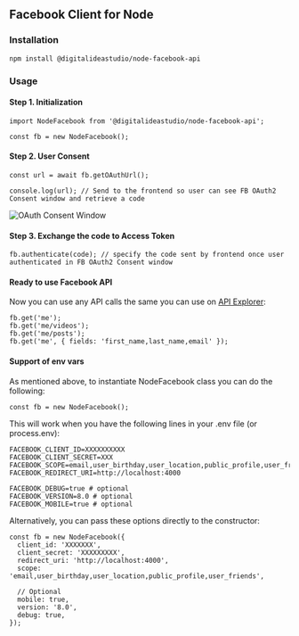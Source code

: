 ## Facebook Client for Node

### Installation

```
npm install @digitalideastudio/node-facebook-api
```

### Usage


#### Step 1. Initialization

```
import NodeFacebook from '@digitalideastudio/node-facebook-api';

const fb = new NodeFacebook();
```

#### Step 2. User Consent

```
const url = await fb.getOAuthUrl();

console.log(url); // Send to the frontend so user can see FB OAuth2 Consent window and retrieve a code
```

![OAuth Consent Window](https://github.com/digitalideastudio/node-facebook-api/blob/main/.github/oauth_window.png)

#### Step 3. Exchange the code to Access Token

```
fb.authenticate(code); // specify the code sent by frontend once user authenticated in FB OAuth2 Consent window
```

#### Ready to use Facebook API

Now you can use any API calls the same you can use on [API Explorer](https://developers.facebook.com/tools/explorer/):

```
fb.get('me');
fb.get('me/videos');
fb.get('me/posts');
fb.get('me', { fields: 'first_name,last_name,email' });

```

#### Support of env vars

As mentioned above, to instantiate NodeFacebook class you can do the following:

```
const fb = new NodeFacebook();
```

This will work when you have the following lines in your .env file (or process.env):

```
FACEBOOK_CLIENT_ID=XXXXXXXXXX
FACEBOOK_CLIENT_SECRET=XXX
FACEBOOK_SCOPE=email,user_birthday,user_location,public_profile,user_friends
FACEBOOK_REDIRECT_URI=http://localhost:4000

FACEBOOK_DEBUG=true # optional
FACEBOOK_VERSION=8.0 # optional
FACEBOOK_MOBILE=true # optional
```

Alternatively, you can pass these options directly to the constructor:

```
const fb = new NodeFacebook({
  client_id: 'XXXXXXX',
  client_secret: 'XXXXXXXXX',
  redirect_uri: 'http://localhost:4000',
  scope: 'email,user_birthday,user_location,public_profile,user_friends',

  // Optional
  mobile: true,
  version: '8.0',
  debug: true,
});
```

